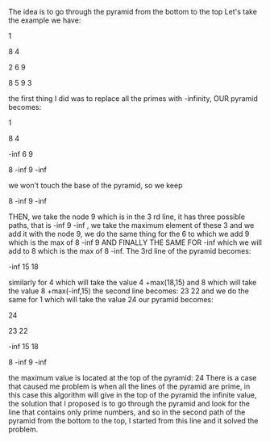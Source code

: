 The idea is to go through the pyramid from the bottom to the top
Let's take the example we have:

1

8 4

2 6 9

8 5 9 3

the first thing I did was to replace all the primes with -infinity, OUR pyramid becomes:

1

8 4

-inf 6 9

8 -inf 9 -inf

we won't touch the base of the pyramid, so we keep 

8 -inf 9 -inf 

THEN, we take the node 9 which is in the 3 rd line, it has three possible paths, that is -inf 9 -inf , we take the maximum element of these 3 and we add it with the node 9, we do the same thing for the 6 to which we add 9 which is the max of 8 -inf 9 AND FINALLY THE SAME FOR -inf which we will add to 8 which is the max of 8 -inf.
The 3rd line of the pyramid becomes:

-inf 15 18 

similarly for 4 which will take the value 4 +max(18,15) and 8 which will take the value 8 +max(-inf,15)
the second line becomes:
23 22 and we do the same for 1 which will take the value 24
our pyramid becomes:

24

23 22

-inf 15 18

8 -inf 9 -inf

the maximum value is located at the top of the pyramid: 24
There is a case that caused me problem is when all the lines of the pyramid are prime, in this case this algorithm will give in the top of the pyramid the infinite value, the solution that I proposed is to go through the pyramid and look for the line that contains only prime numbers, and so in the second path of the pyramid from the bottom to the top, I started from this line and it solved the problem.
